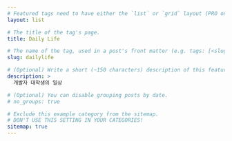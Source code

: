 ```yaml
---
# Featured tags need to have either the `list` or `grid` layout (PRO only).
layout: list

# The title of the tag's page.
title: Daily Life

# The name of the tag, used in a post's front matter (e.g. tags: [<slug>]).
slug: dailylife

# (Optional) Write a short (~150 characters) description of this featured tag.
description: >
  개발자 대학생의 일상

# (Optional) You can disable grouping posts by date.
# no_groups: true

# Exclude this example category from the sitemap.
# DON'T USE THIS SETTING IN YOUR CATEGORIES!
sitemap: true
---
```

